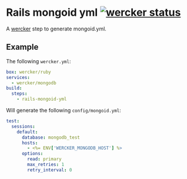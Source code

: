 # Rails mongoid yml [![wercker status](https://app.wercker.com/status/bea5e7b320c0775f47d3abe1bf7bf92f/s "wercker status")](https://app.wercker.com/project/bykey/bea5e7b320c0775f47d3abe1bf7bf92f)

A [wercker](http://wercker.com/) step to generate mongoid.yml.

## Example
The following `wercker.yml`:

```yaml
box: wercker/ruby
services:
  - wercker/mongodb
build:
  steps:
    - rails-mongoid-yml
```

Will generate the following `config/mongoid.yml`:

``` yaml
test:
  sessions:
    default:
      database: mongodb_test
      hosts:
        - <%= ENV['WERCKER_MONGODB_HOST'] %>
      options:
        read: primary
        max_retries: 1
        retry_interval: 0
```
